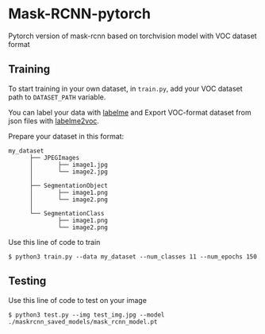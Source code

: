# Mask-RCNN-pytorch
Pytorch version of mask-rcnn based on torchvision model with VOC dataset format

## Training
To start training in your own dataset, in ```train.py```, add your VOC dataset path to ```DATASET_PATH``` variable.

You can label your data with [labelme](https://github.com/wkentaro/labelme) and Export VOC-format dataset from json files with [labelme2voc](https://github.com/wkentaro/labelme/tree/master/examples/instance_segmentation).

Prepare your dataset in this format:
```
my_dataset
      ├── JPEGImages
      │       ├── image1.jpg
      │       └── image2.jpg
      │
      ├── SegmentationObject
      │       ├── image1.png
      │       └── image2.png
      │
      └── SegmentationClass
              ├── image1.png
              └── image2.png
```

Use this line of code to train
```
$ python3 train.py --data my_dataset --num_classes 11 --num_epochs 150
```

## Testing

Use this line of code to test on your image
```
$ python3 test.py --img test_img.jpg --model ./maskrcnn_saved_models/mask_rcnn_model.pt
```
